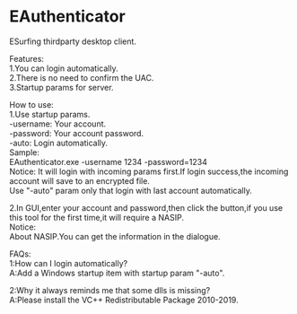 # EAuthenticator
ESurfing thirdparty desktop client.

Features:  
1.You can login automatically.  
2.There is no need to confirm the UAC.  
3.Startup params for server.  
  
How to use:  
1.Use startup params.    
    -username: Your account.  
    -password: Your account password.  
    -auto: Login automatically.   
Sample:  
    EAuthenticator.exe -username 1234 -password=1234  
Notice:
    It will login with incoming params first.If login success,the incoming account will save to an encrypted file.   
    Use "-auto" param only that login with last account automatically.  

2.In GUI,enter your account and password,then click the button,if you use this tool for the first time,it will require a NASIP.    
Notice:  
    About NASIP.You can get the information in the dialogue.    
   
FAQs:  
1:How can I login automatically?    
A:Add a Windows startup item with startup param "-auto".     
  
2:Why it always reminds me that some dlls is missing?  
A:Please install the VC++ Redistributable Package 2010-2019.  
